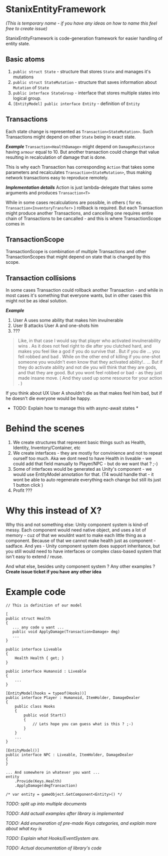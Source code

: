 # StanixEntityFramework
*(This is temporary name - if you have any ideas on how to name this feel free to create issue)*

StanixEntityFramework is code-generation framework for easier handling of entity state.

## Basic atoms
1. `public struct State` - structure that stores `State` and manages it's mutations
2. `public struct StateMutation` - structure that saves information about `Mutation` of `State`
3. `public interface StateGroup` - interface that stores multiple states into logical group.
4. `[EntityModel] public interface Entity` - definition of `Entity`

## Transactions
Each state change is represented as `Transaction<StateMutation>`. Such Transactions might depend on other `State` being in exact state.

***Example*** `Transaction<HealthDamage>` might depend on `DamageResistance` having `armour` equal to 10. But another transaction could change that value resulting in recalculation of damage that is done.

This is why each Transaction has corresponding `Action` that takes some parameters and recalculates `Transaction<StateMutation>`, thus making network transactions easy to reproduce remotely.

***Implementation details*** Action is just lambda-delegate that takes some arguments and produces `Transaction<T>`

While in some cases recalculations are possible, in others ( for ex. `Transaction<InventoryTransfer>` ) rollback is required. But each Transaction might produce another Transactions, and cancelling one requires entire chain of Transactions to be cancalled - and this is where TransactionScope comes in

## TransactionScope

TransactionScope is combination of multiple Transactions and other TransactionScopes that might depend on state that is changed by this scope.

## Transaction collisions
In some cases Transaction could rollback another Transaction - and while in most cases it's something that everyone wants, but in other cases this might not be as ideal solution.

***Example***
1. User A uses some ability that makes him invulnerable
2. User B attacks User A and one-shots him
3. ???

> Like, in that case I would say that player who activated invulnerability wins .
> As it does not feel right to die after you clutched hard,
> and makes you feel like a god if you do survive that .
> But if you die ... you fell robbed and bad .
> While on the other end of killing if you one-shot someone you wouldn't even know that they activated ability!..
> ... But if they do activate ability and not die you will think that they are gods, and that they are good.
> But you wont feel robbed or bad - as they just made insane move.
> ( And they used up some resource for your action . )

If you think about UX User A shouldn't die as that makes feel him bad, but if he doesn't die everyone would be happy.

* TODO: Explain how to manage this with async-await states *

# Behind the scenes

1. We create structures that represent basic things such as Health, Identity, Inventory/Container, etc
2. We create interfaces - they are mostly for convinience and not to repeat ourself too much.
Aka we dont need to have Health in liveable - we could add that field manually to Player/NPC - but do we want that ? ;-)
3. Some of interfaces would be generated as Unity's component - we would use EntityModel annotation for that.
(T4 would handle that - it wont be able to auto regenerate everything each change but still its just 1 button click )
4. Profit ???

# Why this instead of X?

Why this and not something else:
Unity component system is kind-of messy.
Each component would need native object, and uses a lot of memory - cuz of that we wouldnt want to make each little thing as a component.
Because of that we cannot make health just as component - sadface.
And yes - Unity component system does support inheritance, but you still would need to have interfaces or complex class-based system that isn't easy to extend / reuse.

And what else, besides unity component system ? Any other examples ?
**Create issue ticket if you have any other idea**

# Example code
```
// This is definition of our model

[
public struct Health
{
   ... any code u want ...
   public void ApplyDamage(Transaction<Damage> dmg)
   ...
}

public interface Liveable
{
	Health Health { get; }
}

public interface Humanoid : Liveable
{
	...
}

[EntityModel(hooks = typeof(Hooks))]
public interface Player : Humanoid, ItemHolder, DamageDealer
{
	public class Hooks
	{
		public void Start()
		{
			// Lets hope you can guess what is this ? ;-)
		}
	}
	...
}

[EntityModel()]
public interface NPC : Liveable, ItemHolder, DamageDealer
{
}

... And somewhere in whatever you want ...
entity
	.Provide(Keys.Health)
	.ApplyDamage(dmgTransaction)
	
/* var entity = gameObject.GetComponent<Entity>() */
```

*TODO: split up into multiple documents*

*TODO: Add actuall examples after library is implemented*

*TODO: Add enumeration of pre-made Keys categories, and explain more about what `Key` is*

*TODO: Explain what Hooks/EventSystem are.*

*TODO: Actual documentation of library's code*